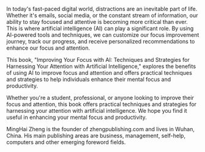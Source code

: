 
In today's fast-paced digital world, distractions are an inevitable part of life. Whether it's emails, social media, or the constant stream of information, our ability to stay focused and attentive is becoming more critical than ever. This is where artificial intelligence (AI) can play a significant role. By using AI-powered tools and techniques, we can customize our focus improvement journey, track our progress, and receive personalized recommendations to enhance our focus and attention.

This book, "Improving Your Focus with AI: Techniques and Strategies for Harnessing Your Attention with Artificial Intelligence," explores the benefits of using AI to improve focus and attention and offers practical techniques and strategies to help individuals enhance their mental focus and productivity.

Whether you're a student, professional, or anyone looking to improve their focus and attention, this book offers practical techniques and strategies for harnessing your attention with artificial intelligence. We hope you find it useful in enhancing your mental focus and productivity.

MingHai Zheng is the founder of zhengpublishing.com and lives in Wuhan, China. His main publishing areas are business, management, self-help, computers and other emerging foreword fields.
